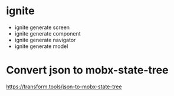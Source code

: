 # ignite
- ignite generate screen
- ignite generate component
- ignite generate navigator
- ignite generate model

# Convert json to mobx-state-tree
https://transform.tools/json-to-mobx-state-tree